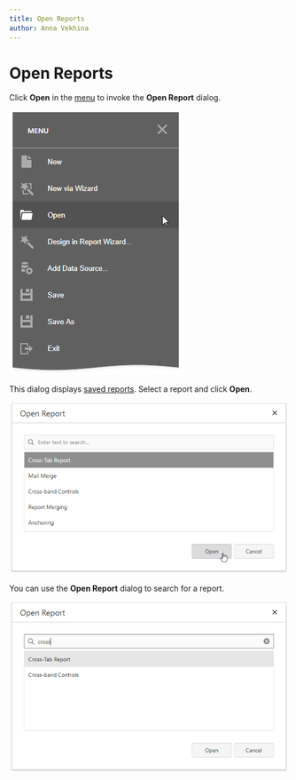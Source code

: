 ```yaml
---
title: Open Reports
author: Anna Vekhina
---
```

# Open Reports

Click **Open** in the [menu](report-designer-tools/menu.md) to invoke the **Open Report** dialog. 

![](../../images/eurd-web-open-report.png)

This dialog displays [saved reports](save-reports.md). Select a report and click **Open**.

![](../../images/eurd-web-open-report-dialog.png)

You can use the **Open Report** dialog to search for a report.

![](../../images/eurd-web-open-report-dialog-search.png)
